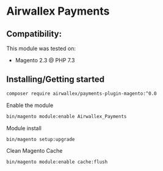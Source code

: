 # Airwallex Payments

## Compatibility:
This module was tested on:
* Magento 2.3 @ PHP 7.3

## Installing/Getting started 

```bash
composer require airwallex/payments-plugin-magento:^0.0
```

Enable the module
```bash
bin/magento module:enable Airwallex_Payments
```

Module install
```bash
bin/magento setup:upgrade
```

Clean Magento Cache
```bash
bin/magento module:enable cache:flush
```

